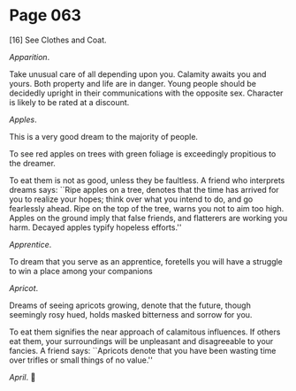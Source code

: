 # Page 063
[16] See Clothes and Coat.


_Apparition_.


Take unusual care of all depending upon you. Calamity awaits you and yours.
Both property and life are in danger. Young people should be
decidedly upright in their communications with the opposite sex.
Character is likely to be rated at a discount.


_Apples_.


This is a very good dream to the majority of people.


To see red apples on trees with green foliage is exceedingly propitious
to the dreamer.


To eat them is not as good, unless they be faultless.
A friend who interprets dreams says: ``Ripe apples on a tree,
denotes that the time has arrived for you to realize your hopes;
think over what you intend to do, and go fearlessly ahead.
Ripe on the top of the tree, warns you not to aim too high.
Apples on the ground imply that false friends, and flatterers
are working you harm. Decayed apples typify hopeless efforts.''


_Apprentice_.


To dream that you serve as an apprentice, foretells you will have a struggle
to win a place among your companions


_Apricot_.


Dreams of seeing apricots growing, denote that the future, though seemingly
rosy hued, holds masked bitterness and sorrow for you.


To eat them signifies the near approach of calamitous influences.
If others eat them, your surroundings will be unpleasant
and disagreeable to your fancies. A friend says:
``Apricots denote that you have been wasting time over trifles
or small things of no value.''


_April_.
